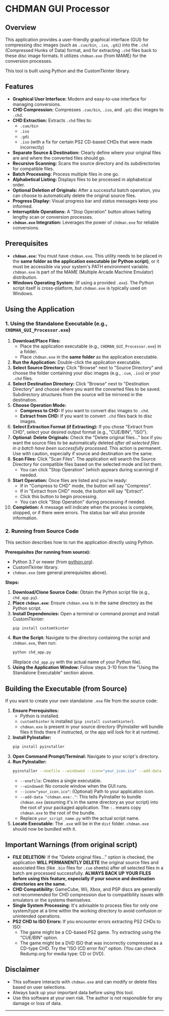 # CHDMAN GUI Processor

## Overview

This application provides a user-friendly graphical interface (GUI) for compressing disc images (such as `.cue/bin`, `.iso`, `.gdi`) into the `.chd` (Compressed Hunks of Data) format, and for extracting `.chd` files back to these disc image formats. It utilizes `chdman.exe` (from MAME) for the conversion processes.

This tool is built using Python and the CustomTkinter library.

## Features

* **Graphical User Interface:** Modern and easy-to-use interface for managing conversions.
* **CHD Compression:** Compresses `.cue/bin`, `.iso`, and `.gdi` disc images to `.chd`.
* **CHD Extraction:** Extracts `.chd` files to:
    * `.cue/bin`
    * `.iso`
    * `.gdi`
    * `.iso` (with a fix for certain PS2 CD-based CHDs that were made incorrectly)
* **Separate Source & Destination:** Clearly define where your original files are and where the converted files should go.
* **Recursive Scanning:** Scans the source directory and its subdirectories for compatible files.
* **Batch Processing:** Process multiple files in one go.
* **Alphabetical Listing:** Displays files to be processed in alphabetical order.
* **Optional Deletion of Originals:** After a successful batch operation, you can choose to automatically delete the original source files.
* **Progress Display:** Visual progress bar and status messages keep you informed.
* **Interruptible Operations:** A "Stop Operation" button allows halting lengthy scan or conversion processes.
* **`chdman.exe` Integration:** Leverages the power of `chdman.exe` for reliable conversions.

## Prerequisites

* **`chdman.exe`:** You must have `chdman.exe`. This utility needs to be placed in the **same folder as the application executable (or Python script)**, or it must be accessible via your system's PATH environment variable. `chdman.exe` is part of the MAME (Multiple Arcade Machine Emulator) distribution.
* **Windows Operating System:** (If using a provided `.exe`). The Python script itself is cross-platform, but `chdman.exe` is typically used on Windows.

## Using the Application

### 1. Using the Standalone Executable (e.g., `CHDMAN_GUI_Processor.exe`)

1.  **Download/Place Files:**
    * Place the application executable (e.g., `CHDMAN_GUI_Processor.exe`) in a folder.
    * Place `chdman.exe` in the **same folder** as the application executable.
2.  **Run the Application:** Double-click the application executable.
3.  **Select Source Directory:** Click "Browse" next to "Source Directory" and choose the folder containing your disc images (e.g., `.cue`, `.iso`) or your `.chd` files.
4.  **Select Destination Directory:** Click "Browse" next to "Destination Directory" and choose where you want the converted files to be saved. Subdirectory structures from the source will be mirrored in the destination.
5.  **Choose Operation Mode:**
    * **Compress to CHD:** If you want to convert disc images to `.chd`.
    * **Extract from CHD:** If you want to convert `.chd` files back to disc images.
6.  **Select Extraction Format (if Extracting):** If you chose "Extract from CHD", select your desired output format (e.g., "CUE/BIN", "ISO").
7.  **Optional: Delete Originals:** Check the "Delete original files..." box if you want the source files to be automatically deleted *after all selected files in a batch have been successfully processed*. This action is permanent. Use with caution, especially if source and destination are the same.
8.  **Scan Files:** Click "Scan Files". The application will search the Source Directory for compatible files based on the selected mode and list them.
    * You can click "Stop Operation" (which appears during scanning) if needed.
9.  **Start Operation:** Once files are listed and you're ready:
    * If in "Compress to CHD" mode, the button will say "Compress".
    * If in "Extract from CHD" mode, the button will say "Extract".
    * Click this button to begin processing.
    * You can click "Stop Operation" during processing if needed.
10. **Completion:** A message will indicate when the process is complete, stopped, or if there were errors. The status bar will also provide information.

### 2. Running from Source Code

This section describes how to run the application directly using Python.

**Prerequisites (for running from source):**

* Python 3.7 or newer (from [python.org](https://www.python.org/downloads/)).
* CustomTkinter library.
* `chdman.exe` (see general prerequisites above).

**Steps:**

1.  **Download/Clone Source Code:** Obtain the Python script file (e.g., `chd_app.py`).
2.  **Place `chdman.exe`:** Ensure `chdman.exe` is in the same directory as the Python script.
3.  **Install Dependencies:** Open a terminal or command prompt and install CustomTkinter:
    ```bash
    pip install customtkinter
    ```
4.  **Run the Script:** Navigate to the directory containing the script and `chdman.exe`, then run:
    ```bash
    python chd_app.py
    ```
    (Replace `chd_app.py` with the actual name of your Python file).
5.  **Using the Application Window:** Follow steps 3-10 from the "Using the Standalone Executable" section above.

## Building the Executable (from Source)

If you want to create your own standalone `.exe` file from the source code:

1.  **Ensure Prerequisites:**
    * Python is installed.
    * `customtkinter` is installed (`pip install customtkinter`).
    * `chdman.exe` is present in your source directory (PyInstaller will bundle files it finds there if instructed, or the app will look for it at runtime).
2.  **Install PyInstaller:**
    ```bash
    pip install pyinstaller
    ```
3.  **Open Command Prompt/Terminal:** Navigate to your script's directory.
4.  **Run PyInstaller:**
    ```bash
    pyinstaller --onefile --windowed --icon="your_icon.ico" --add-data "chdman.exe:." your_script_name.py
    ```
    * `--onefile`: Creates a single executable.
    * `--windowed`: No console window when the GUI runs.
    * `--icon="your_icon.ico"`: (Optional) Path to your application icon.
    * `--add-data "chdman.exe:."`: This tells PyInstaller to bundle `chdman.exe` (assuming it's in the same directory as your script) into the root of your packaged application. The `:.` means copy `chdman.exe` to the root of the bundle.
    * Replace `your_script_name.py` with the actual script name.
5.  **Locate Executable:** The `.exe` will be in the `dist` folder. `chdman.exe` should now be bundled with it.

## Important Warnings (from original script)

* **FILE DELETION:** If the "Delete original files..." option is checked, the application **WILL PERMANENTLY DELETE** the original source files and associated files (like `.bin` files for `.cue` sheets) after *all* selected files in a batch are processed successfully. **ALWAYS BACK UP YOUR FILES before using this feature, especially if your source and destination directories are the same.**
* **CHD Compatibility:** GameCube, Wii, Xbox, and PSP discs are generally not recommended for CHD compression due to compatibility issues with emulators or the systems themselves.
* **Single System Processing:** It's advisable to process files for only one system/type at a time within the working directory to avoid confusion or unintended operations.
* **PS2 CHD to ISO Errors:** If you encounter errors extracting PS2 CHDs to ISO:
    * The game might be a CD-based PS2 game. Try extracting using the "CUE/BIN" option.
    * The game might be a DVD ISO that was incorrectly compressed as a CD-type CHD. Try the "ISO (CD error fix)" option. (You can check Redump.org for media type: CD or DVD).

## Disclaimer

* This software interacts with `chdman.exe` and can modify or delete files based on user selections.
* Always back up your important data before using this tool.
* Use this software at your own risk. The author is not responsible for any damage or loss of data.

---
